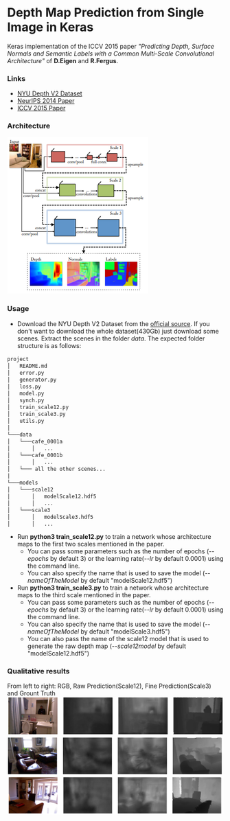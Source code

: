 # Depth Map Prediction from Single Image in Keras

Keras implementation of the ICCV 2015 paper *"Predicting Depth, Surface Normals and Semantic Labels with a Common Multi-Scale Convolutional Architecture"* of **D.Eigen** and **R.Fergus**. 

### Links
* [NYU Depth V2 Dataset](https://cs.nyu.edu/~silberman/datasets/nyu_depth_v2.html)
* [NeurIPS 2014 Paper](https://arxiv.org/pdf/1406.2283v1.pdf)
* [ICCV 2015 Paper](https://arxiv.org/pdf/1411.4734.pdf)

### Architecture
![alt text](architecture.png)


### Usage
* Download the NYU Depth V2 Dataset from the [official source](https://cs.nyu.edu/~silberman/datasets/nyu_depth_v2.html). If you don't want to download the whole dataset(430Gb) just download some scenes. Extract the scenes in the folder *data*. The expected folder structure is as follows:
```
project
│   README.md
│   error.py    
│   generator.py    
│   loss.py    
│   model.py    
│   synch.py
│   train_scale12.py    
│   train_scale3.py    
│   utils.py    
│
└───data
│   └───cafe_0001a
│       │   ...
│   └───cafe_0001b
│       │   ...
│   └─── all the other scenes...
|
└───models
│   └───scale12
│       │   modelScale12.hdf5
│       │   ...
│   └───scale3
│       │   modelScale3.hdf5
│       │   ...
```
* Run **python3 train_scale12.py** to train a network whose architecture maps to the first two scales mentioned in the paper.
    * You can pass some parameters such as the number of epochs (*--epochs* by default 3) or the learning rate(*--lr* by default 0.0001) using the command line.
    * You can also specify the name that is used to save the model (*--nameOfTheModel* by default "modelScale12.hdf5")
* Run **python3 train_scale3.py** to train a network whose architecture maps to the third scale mentioned in the paper.
    * You can pass some parameters such as the number of epochs (*--epochs* by default 3) or the learning rate(*--lr* by default 0.0001) using the command line.
    * You can also specify the name that is used to save the model (*--nameOfTheModel* by default "modelScale3.hdf5")
    * You can also pass the name of the scale12 model that is used to generate the raw depth map (*--scale12model* by default "modelScale12.hdf5")

### Qualitative results

From left to right: RGB, Raw Prediction(Scale12), Fine Prediction(Scale3) and Grount Truth
![alt text](bathroom.png)
![alt text](livingroom.png)
![alt text](living2.png)
